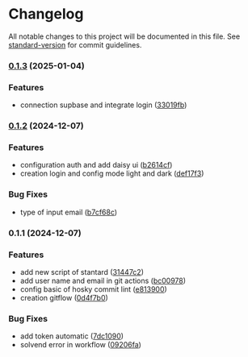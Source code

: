 # Changelog

All notable changes to this project will be documented in this file. See [standard-version](https://github.com/conventional-changelog/standard-version) for commit guidelines.

### [0.1.3](https://github.com/JhonDevS/front-app/compare/v0.1.2...v0.1.3) (2025-01-04)


### Features

* connection supbase and integrate login ([33019fb](https://github.com/JhonDevS/front-app/commit/33019fb6bc0a49dbec77650ae7882782a4e24fc0))

### [0.1.2](https://github.com/JhonDevS/front-app/compare/v0.1.1...v0.1.2) (2024-12-07)


### Features

* configuration auth and add daisy ui ([b2614cf](https://github.com/JhonDevS/front-app/commit/b2614cf403612d55ec1c0c7b6b1db6870c155075))
* creation login and config mode light and dark ([def17f3](https://github.com/JhonDevS/front-app/commit/def17f37325ed016589e01bf6ca52e6f68b7a113))


### Bug Fixes

* type of input email ([b7cf68c](https://github.com/JhonDevS/front-app/commit/b7cf68cc62698b6c44b5e6bca044cdec9d774b2c))

### 0.1.1 (2024-12-07)


### Features

* add new script of stantard ([31447c2](https://github.com/JhonDevS/front-app/commit/31447c2a4f700b4f83b922927319cb156f271702))
* add user name and email in git actions ([bc00978](https://github.com/JhonDevS/front-app/commit/bc00978b54bb3a8aa8a833d7e6bf9c674cf628e7))
* config basic of hosky commit lint ([e813900](https://github.com/JhonDevS/front-app/commit/e81390060c58a6fcd5b15c49ee981971c2e54af9))
* creation gitflow ([0d4f7b0](https://github.com/JhonDevS/front-app/commit/0d4f7b0cc6e6545384442a9da21a443c3ffbfd70))


### Bug Fixes

* add token automatic ([7dc1090](https://github.com/JhonDevS/front-app/commit/7dc1090976f50982d27d7a23de5d51b2d5da4de7))
* solvend error in workflow ([09206fa](https://github.com/JhonDevS/front-app/commit/09206faec8dd9645e7276b0e085f9ea75c752f2a))
